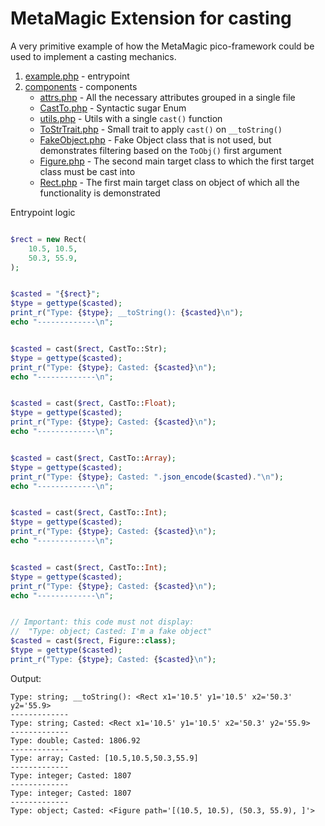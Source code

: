 # MetaMagic Extension for casting


A very primitive example of how
the MetaMagic pico-framework could be used to
implement a casting mechanics.

1. [example.php](example.php) - entrypoint
2. [components](components) - components
    * [attrs.php](components/attrs.php) - All the necessary attributes grouped in a single file
    * [CastTo.php](components/CastTo.php) - Syntactic sugar Enum
    * [utils.php](components/utils.php) - Utils with a single `cast()` function
    * [ToStrTrait.php](components/ToStrTrait.php) - Small trait to apply `cast()` on `__toString()`
    * [FakeObject.php](components/FakeObject.php) - Fake Object class that is not used, 
      but demonstrates filtering based on the `ToObj()` first argument
    * [Figure.php](components/Figure.php) - The second main target class to which 
      the first target class must be cast into
    * [Rect.php](components/Rect.php) - The first main target class 
      on object of which all the functionality is demonstrated

Entrypoint logic
```php

$rect = new Rect(
	10.5, 10.5,
	50.3, 55.9,
);


$casted = "{$rect}";
$type = gettype($casted);
print_r("Type: {$type}; __toString(): {$casted}\n");
echo "-------------\n";


$casted = cast($rect, CastTo::Str);
$type = gettype($casted);
print_r("Type: {$type}; Casted: {$casted}\n");
echo "-------------\n";


$casted = cast($rect, CastTo::Float);
$type = gettype($casted);
print_r("Type: {$type}; Casted: {$casted}\n");
echo "-------------\n";


$casted = cast($rect, CastTo::Array);
$type = gettype($casted);
print_r("Type: {$type}; Casted: ".json_encode($casted)."\n");
echo "-------------\n";


$casted = cast($rect, CastTo::Int);
$type = gettype($casted);
print_r("Type: {$type}; Casted: {$casted}\n");
echo "-------------\n";


$casted = cast($rect, CastTo::Int);
$type = gettype($casted);
print_r("Type: {$type}; Casted: {$casted}\n");
echo "-------------\n";


// Important: this code must not display:
//  "Type: object; Casted: I'm a fake object"
$casted = cast($rect, Figure::class);
$type = gettype($casted);
print_r("Type: {$type}; Casted: {$casted}\n");

```

Output:
```text
Type: string; __toString(): <Rect x1='10.5' y1='10.5' x2='50.3' y2='55.9>
-------------
Type: string; Casted: <Rect x1='10.5' y1='10.5' x2='50.3' y2='55.9>
-------------
Type: double; Casted: 1806.92
-------------
Type: array; Casted: [10.5,10.5,50.3,55.9]
-------------
Type: integer; Casted: 1807
-------------
Type: integer; Casted: 1807
-------------
Type: object; Casted: <Figure path='[(10.5, 10.5), (50.3, 55.9), ]'>
```